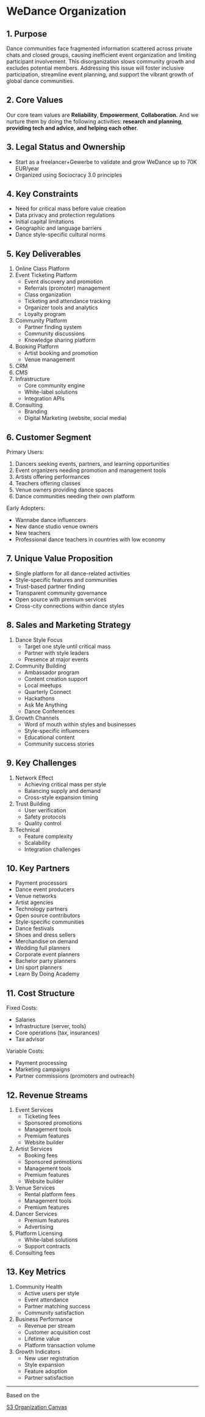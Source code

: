 # **WeDance Organization**

## **1. Purpose**

Dance communities face fragmented information scattered across private chats and closed groups, causing inefficient event organization and limiting participant involvement. This disorganization slows community growth and excludes potential members. Addressing this issue will foster inclusive participation, streamline event planning, and support the vibrant growth of global dance communities.

## **2. Core Values**

Our core team values are **Reliability**, **Empowerment**, **Collaboration.** And we nurture them by doing the following activities: **research and planning**, **providing tech and advice**, **and helping each other**.

## **3. Legal Status and Ownership**

- Start as a freelancer+Gewerbe to validate and grow WeDance up to 70K EUR/year
- Organized using Sociocracy 3.0 principles

## **4. Key Constraints**

- Need for critical mass before value creation
- Data privacy and protection regulations
- Initial capital limitations
- Geographic and language barriers
- Dance style-specific cultural norms

## **5. Key Deliverables**

1. Online Class Platform
2. Event Ticketing Platform
   - Event discovery and promotion
   - Referrals (promoter) management
   - Class organization
   - Ticketing and attendance tracking
   - Organizer tools and analytics
   - Loyalty program
3. Community Platform
   - Partner finding system
   - Community discussions
   - Knowledge sharing platform
4. Booking Platform
   - Artist booking and promotion
   - Venue management
5. CRM
6. CMS
7. Infrastructure
   - Core community engine
   - White-label solutions
   - Integration APIs
8. Consulting
   - Branding
   - Digital Marketing (website, social media)

## **6. Customer Segment**

Primary Users:

1. Dancers seeking events, partners, and learning opportunities
2. Event organizers needing promotion and management tools
3. Artists offering performances
4. Teachers offering classes
5. Venue owners providing dance spaces
6. Dance communities needing their own platform

Early Adopters:

- Wannabe dance influencers
- New dance studio venue owners
- New teachers
- Professional dance teachers in countries with low economy

## **7. Unique Value Proposition**

- Single platform for all dance-related activities
- Style-specific features and communities
- Trust-based partner finding
- Transparent community governance
- Open source with premium services
- Cross-city connections within dance styles

## **8. Sales and Marketing Strategy**

1. Dance Style Focus
   - Target one style until critical mass
   - Partner with style leaders
   - Presence at major events
2. Community Building
   - Ambassador program
   - Content creation support
   - Local meetups
   - Quarterly Connect
   - Hackathons
   - Ask Me Anything
   - Dance Conferences
3. Growth Channels
   - Word of mouth within styles and businesses
   - Style-specific influencers
   - Educational content
   - Community success stories

## **9. Key Challenges**

1. Network Effect
   - Achieving critical mass per style
   - Balancing supply and demand
   - Cross-style expansion timing
2. Trust Building
   - User verification
   - Safety protocols
   - Quality control
3. Technical
   - Feature complexity
   - Scalability
   - Integration challenges

## **10. Key Partners**

- Payment processors
- Dance event producers
- Venue networks
- Artist agencies
- Technology partners
- Open source contributors
- Style-specific communities
- Dance festivals
- Shoes and dress sellers
- Merchandise on demand
- Wedding full planners
- Corporate event planners
- Bachelor party planners
- Uni sport planners
- Learn By Doing Academy

## **11. Cost Structure**

Fixed Costs:

- Salaries
- Infrastructure (server, tools)
- Core operations (tax, insurances)
- Tax advisor

Variable Costs:

- Payment processing
- Marketing campaigns
- Partner commissions (promoters and outreach)

## **12. Revenue Streams**

1. Event Services
   - Ticketing fees
   - Sponsored promotions
   - Management tools
   - Premium features
   - Website builder
2. Artist Services
   - Booking fees
   - Sponsored promotions
   - Management tools
   - Premium features
   - Website builder
3. Venue Services
   - Rental platform fees
   - Management tools
   - Premium features
4. Dancer Services
   - Premium features
   - Advertising
5. Platform Licensing
   - White-label solutions
   - Support contracts
6. Consulting fees

## **13. Key Metrics**

1. Community Health
   - Active users per style
   - Event attendance
   - Partner matching success
   - Community satisfaction
2. Business Performance
   - Revenue per stream
   - Customer acquisition cost
   - Lifetime value
   - Platform transaction volume
3. Growth Indicators
   - New user registration
   - Style expansion
   - Feature adoption
   - Partner satisfaction

---

Based on the

[S3 Organization Canvas](https://s3canvas.sociocracy30.org/s3-organization-canvas.html)
